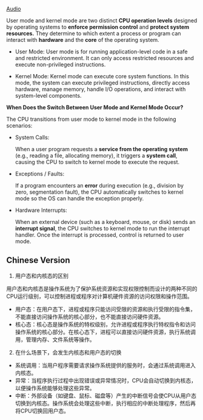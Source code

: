 [Audio](http://cdn.kamacoder.com/67fb6d5ddd0bf-67fb6d5dd5b46.webm)



User mode and kernel mode are two distinct **CPU operation levels** designed by operating systems 
to **enforce permission control** and **protect system resources.**
They determine to which extent a process or program can interact with **hardware** and 
the **core** of the operating system.

- User Mode:
User mode is for running application-level code in a safe and restricted environment.
It can only access restricted resources and execute non-privileged instructions.

- Kernel Mode:
Kernel mode can execute core system functions.
In this mode, the system can execute privileged instructions, directly access hardware, manage memory, handle I/O operations, and interact with system-level components.




**When Does the Switch Between User Mode and Kernel Mode Occur?**

The CPU transitions from user mode to kernel mode in the following scenarios:

- System Calls:

    When a user program requests a **service from the operating system** (e.g., reading a file, allocating memory), 
it triggers a **system call**, causing the CPU to switch to kernel mode to execute the request.

- Exceptions / Faults:

    If a program encounters an **error** during execution (e.g., division by zero, segmentation fault), 
the CPU automatically switches to kernel mode so the OS can handle the exception properly.

- Hardware Interrupts:

    When an external device (such as a keyboard, mouse, or disk) sends an **interrupt signal**, 
the CPU switches to kernel mode to run the interrupt handler. 
Once the interrupt is processed, control is returned to user mode.

## Chinese Version

1. 用户态和内核态的区别

用户态和内核态是操作系统为了保护系统资源和实现权限控制而设计的两种不同的CPU运行级别，可以控制进程或程序对计算机硬件资源的访问权限和操作范围。

- 用户态：在用户态下，进程或程序只能访问受限的资源和执行受限的指令集，不能直接访问操作系统的核心部分，也不能直接访问硬件资源。
- 核心态：核心态是操作系统的特权级别，允许进程或程序执行特权指令和访问操作系统的核心部分。在核心态下，进程可以直接访问硬件资源，执行系统调用，管理内存、文件系统等操作。

2. 在什么场景下，会发生内核态和用户态的切换

- 系统调用：当用户程序需要请求操作系统提供的服务时，会通过系统调用进入内核态。
- 异常：当程序执行过程中出现错误或异常情况时，CPU会自动切换到内核态，以便操作系统能够处理这些异常。
- 中断：外部设备（如键盘、鼠标、磁盘等）产生的中断信号会使CPU从用户态切换到内核态。操作系统会处理这些中断，执行相应的中断处理程序，然后再将CPU切换回用户态。

